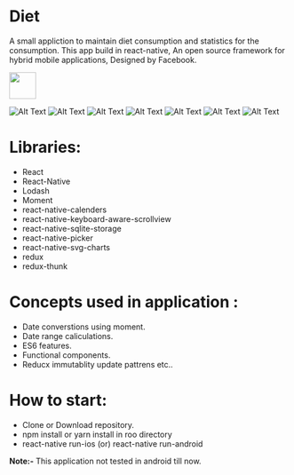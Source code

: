 # Diet

 A small appliction to maintain diet consumption and statistics for the consumption. This app build in react-native,
An open source framework for hybrid mobile applications, Designed by Facebook.

<img src="./ScreenShots/Introduction.png?raw=true" width="48">

![Alt Text](./ScreenShots/Introduction.png?raw=true)
![Alt Text](./ScreenShots/Consumption.png?raw=true)
![Alt Text](./ScreenShots/Calender.png?raw=true)
![Alt Text](./ScreenShots/EntryLog.png?raw=true)
![Alt Text](./ScreenShots/Statistics.png?raw=true)
![Alt Text](./ScreenShots/Settings.png?raw=true)
![Alt Text](./ScreenShots/Picker.png?raw=true)

# Libraries: 
 * React
 * React-Native 
 * Lodash 
 * Moment 
 * react-native-calenders 
 * react-native-keyboard-aware-scrollview 
 * react-native-sqlite-storage 
 * react-native-picker 
 * react-native-svg-charts 
 * redux 
 * redux-thunk 


# Concepts used in application :
 * Date converstions using moment. 
 * Date range caliculations. 
 * ES6 features. 
 * Functional components. 
 * Reducx immutablity update pattrens etc.. 

# How to start:
 * Clone or Download repository.
 * npm install or yarn install in roo directory
 * react-native run-ios (or) react-native run-android

**Note:-** This application not tested in android till now.
